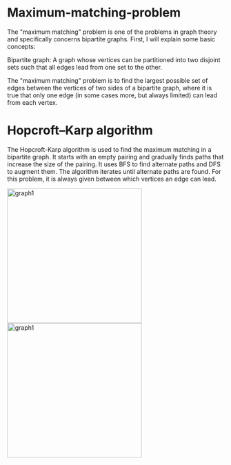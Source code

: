 # Maximum-matching-problem
The "maximum matching" problem is one of the problems in graph theory and specifically concerns bipartite graphs. First, I will explain some basic concepts:

Bipartite graph: A graph whose vertices can be partitioned into two disjoint sets such that all edges lead from one set to the other.

The "maximum matching" problem is to find the largest possible set of edges between the vertices of two sides of a bipartite graph, where it is true that only one edge (in some cases more, but always limited) can lead from each vertex.
# Hopcroft–Karp algorithm
The Hopcroft-Karp algorithm is used to find the maximum matching in a bipartite graph. It starts with an empty pairing and gradually finds paths that increase the size of the pairing. It uses BFS to find alternate paths and DFS to augment them. The algorithm iterates until alternate paths are found. For this problem, it is always given between which vertices an edge can lead.


<img width="312" alt="graph1" src="https://github.com/Otasmacour/Maximum-matching-problem/assets/111227700/fb765e5f-ae52-4bc1-b0ed-55a03aa8d58b">
<img width="312" alt="graph1" src="https://github.com/Otasmacour/Maximum-matching-problem/assets/111227700/0dbdcd03-776b-463f-80c8-95a6108328bc">
